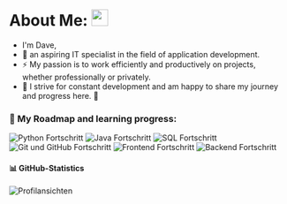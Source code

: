 # About Me: <img src="https://media.giphy.com/media/WUlplcMpOCEmTGBtBW/giphy.gif" width="30">
- I'm Dave, 
- :telescope: an aspiring IT specialist in the field of application development. 
- :zap: My passion is to work efficiently and productively on projects, whether professionally or privately.
- 🚀 I strive for constant development and am happy to share my journey and progress here. :seedling:


### 🚀 My Roadmap and learning progress:
![Python Fortschritt](https://img.shields.io/badge/Python-15%25-orange)
![Java Fortschritt](https://img.shields.io/badge/Java-16%25-orange)
![SQL Fortschritt](https://img.shields.io/badge/SQL-21%25-yellow)
![Git und GitHub Fortschritt](https://img.shields.io/badge/Git%20und%20GitHub-3%25-red)
![Frontend Fortschritt](https://img.shields.io/badge/Frontend-9%25-red)
![Backend Fortschritt](https://img.shields.io/badge/Backend-8%25-red)

#### 📊 GitHub-Statistics
![Profilansichten](https://komarev.com/ghpvc/?username=Davinitiv&color=blue)





<!--
**Davinitiv/Davinitiv** is a ✨ _special_ ✨ repository because its `README.md` (this file) appears on your GitHub profile.

Here are some ideas to get you started:

- 🔭 I’m currently working on ...
- 🌱 I’m currently learning ...
- 👯 I’m looking to collaborate on ...
- 🤔 I’m looking for help with ...
- 💬 Ask me about ...
- 📫 How to reach me: ...
- 😄 Pronouns: ...
- ⚡ Fun fact: ...

![Top-Languages](https://github-readme-stats.vercel.app/api/top-langs/?username=Davinitiv&layout=compact)

![Trophäen](https://github-profile-trophy.vercel.app/?username=Davinitiv)

![Java](https://img.shields.io/badge/Java-ED8B00?style=for-the-badge&logo=java&logoColor=white)

### :hammer_and_wrench: Sprachen und Tools :
<img src="https://img.shields.io/badge/Java-ED8B00?style=for-the-badge&logo=java&logoColor=white">
-->

